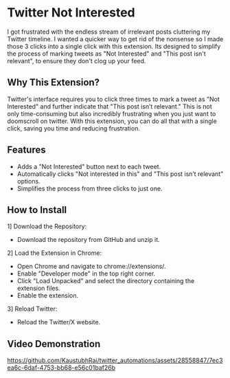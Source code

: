 # Twitter Not Interested

I got frustrated with the endless stream of irrelevant posts cluttering my Twitter timeline. I wanted a quicker way to get rid of the nonsense so I made those 3 clicks into a single click with this extension. Its designed to simplify the process of marking tweets as "Not Interested" and "This post isn't relevant", to ensure they don't clog up your feed.

## Why This Extension?

Twitter's interface requires you to click three times to mark a tweet as "Not Interested" and further indicate that "This post isn’t relevant." This is not only time-consuming but also incredibly frustrating when you just want to doomscroll on twitter. With this extension, you can do all that with a single click, saving you time and reducing frustration.


## Features
- Adds a "Not Interested" button next to each tweet.
- Automatically clicks "Not interested in this" and "This post isn’t relevant" options.
- Simplifies the process from three clicks to just one.

## How to Install
1] Download the Repository:
- Download the repository from GitHub and unzip it.

2] Load the Extension in Chrome:
- Open Chrome and navigate to chrome://extensions/.
- Enable "Developer mode" in the top right corner.
- Click "Load Unpacked" and select the directory containing the extension files.
- Enable the extension.

3] Reload Twitter:
- Reload the Twitter/X website.

## Video Demonstration

https://github.com/KaustubhRai/twitter_automations/assets/28558847/7ec3ea6c-6daf-4753-bb68-e56c01baf26b

